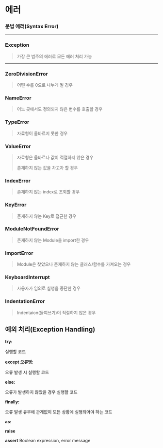 # 에러

### 문법 에러(Syntax Error)

> 

---

### Exception

> 가장 큰 범주의 에러로 모든 에러 처리 가능

---

### ZeroDivisionError

> 어떤 수를 0으로 나누게 될 경우

### NameError 

> 어느 곳에서도 정의되지 않은 변수를 호출할 경우

### TypeError

> 자료형이 올바르지 못한 경우

### ValueError

> 자료형은 올바르나 값이 적절하지 않은 경우
>
> 존재하지 않는 값을 차고자 할 경우

### IndexError

>존재하지 않는 index로 조회할 경우

### KeyError

> 존재하지 않는 Key로 접근한 경우

### ModuleNotFoundError

> 존재하지 않는 Module을 import한 경우

### ImportError

> Module은 찾았으나 존재하지 않는 클래스/함수를 가져오는 경우

### KeyboardInterrupt

> 사용자가 임의로 실행을 중단한 경우

### IndentationError

> Indentaion(들여쓰기)이 적절하지 않은 경우



## 예외 처리(Exception Handling)

**try:**

실행할 코드

**except 오류명:**

오류 발생 시 실행할 코드

**else:**

오류가 발생하지 않았을 경우 실행할 코드

**finally:**

오류 발생 유무에 관계없이 모든 상황에 실행되어야 하는 코드

**as:**



**raise**

**assert**  Boolean expression, error message